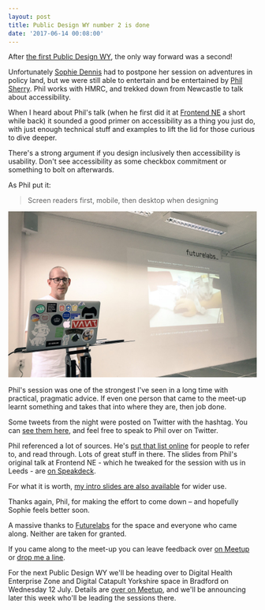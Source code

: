 ```yaml
---
layout: post
title: Public Design WY number 2 is done
date: '2017-06-14 00:08:00'
---
```

After [the first Public Design WY](/public-design-wy-number-one-done/), the only way forward was a second!

Unfortunately [Sophie Dennis](https://twitter.com/sophiedennis) had to postpone her session on adventures in policy land, but we were still able to entertain and be entertained by [Phil Sherry](https://twitter.com/nonswearyphil). Phil works with HMRC, and trekked down from Newcastle to talk about accessibility.

When I heard about Phil's talk (when he first did it at [Frontend NE](https://frontendne.co.uk) a short while back) it sounded a good primer on accessibility as a thing you just do, with just enough technical stuff and examples to lift the lid for those curious to dive deeper.

There's a strong argument if you design inclusively then accessibility is usability. Don't see accessibility as some checkbox commitment or something to bolt on afterwards.

As Phil put it:

>Screen readers first, mobile, then desktop when designing

![Phil talking at Futurelabs about accessibility](/assets/public-design-2-phil.jpg)

Phil's session was one of the strongest I've seen in a long time with practical, pragmatic advice. If even one person that came to the meet-up learnt something and takes that into where they are, then job done.

Some tweets from the night were posted on Twitter with the hashtag. You can [see them here](https://twitter.com/search?q=%23a11yatPDWY&src=typd), and feel free to speak to Phil over on Twitter.

Phil referenced a lot of sources. He's [put that list online](https://philsherry.github.io/a11yatFNE/) for people to refer to, and read through. Lots of great stuff in there. The slides from Phil's original talk at Frontend NE - which he tweaked for the session with us in Leeds - are [on Speakdeck](https://speakerdeck.com/frontendne/adventures-in-accessibility-testing).

For what it is worth, [my intro slides are also available](https://docs.google.com/presentation/d/1edZ4P0gPiMDcH4NlyKOM9806ofTTfpwsV0V9d0GZYqo/edit?usp=sharing) for wider use.

Thanks again, Phil, for making the effort to come down – and hopefully Sophie feels better soon.

A massive thanks to [Futurelabs](http://futurelabs.org.uk/) for the space and everyone who came along. Neither are taken for granted.

If you came along to the meet-up you can leave feedback over [on Meetup](https://www.meetup.com/Public-Design-WY/events/239747499/) or [drop me a line](/contact).

For the next Public Design WY we'll be heading over to Digital Health Enterprise Zone and Digital Catapult Yorkshire space in Bradford on Wednesday 12 July. Details are [over on Meetup](https://www.meetup.com/Public-Design-WY/events/239752118/), and we'll be announcing later this week who'll be leading the sessions there.
